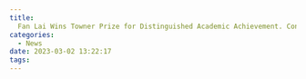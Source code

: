 ```yaml
---
title:
  Fan Lai Wins Towner Prize for Distinguished Academic Achievement. Congrats Fan!
categories:
  - News
date: 2023-03-02 13:22:17
tags:
---
```

